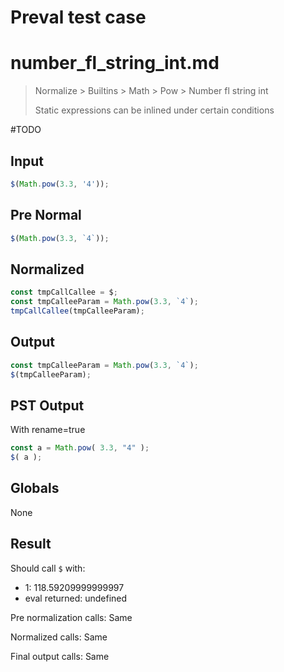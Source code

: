 # Preval test case

# number_fl_string_int.md

> Normalize > Builtins > Math > Pow > Number fl string int
>
> Static expressions can be inlined under certain conditions

#TODO

## Input

`````js filename=intro
$(Math.pow(3.3, '4'));
`````

## Pre Normal

`````js filename=intro
$(Math.pow(3.3, `4`));
`````

## Normalized

`````js filename=intro
const tmpCallCallee = $;
const tmpCalleeParam = Math.pow(3.3, `4`);
tmpCallCallee(tmpCalleeParam);
`````

## Output

`````js filename=intro
const tmpCalleeParam = Math.pow(3.3, `4`);
$(tmpCalleeParam);
`````

## PST Output

With rename=true

`````js filename=intro
const a = Math.pow( 3.3, "4" );
$( a );
`````

## Globals

None

## Result

Should call `$` with:
 - 1: 118.59209999999997
 - eval returned: undefined

Pre normalization calls: Same

Normalized calls: Same

Final output calls: Same
